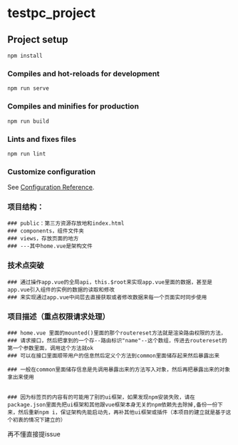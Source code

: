 # testpc_project

## Project setup
```
npm install
```

### Compiles and hot-reloads for development
```
npm run serve
```

### Compiles and minifies for production
```
npm run build
```

### Lints and fixes files
```
npm run lint
```

### Customize configuration
See [Configuration Reference](https://cli.vuejs.org/config/).


### 项目结构：
```
### public：第三方资源存放地和index.html
### components，组件文件夹
### views，存放页面的地方
### ---其中home.vue是架构文件
```

### 技术点突破
```
### 通过操作app.vue的全局api，this.$root来实现app.vue里面的数据，甚至是app.vue引入组件的实例的数据的读取和修改
### 来实现通过app.vue中间层去直接获取或者修改数据来每一个页面实时同步使用
```

### 项目描述（重点权限请求处理）
```
### home.vue 里面的mounted()里面的那个routereset方法就是渲染路由权限的方法，
### 请求接口，然后把拿到的一个存--路由标识"name"--这个数组，传进去routereset的第一个参数里面，调用这个方法就ok
### 可以在接口里面顺带用户的信息然后定义个方法到common里面储存起来然后暴露出来
```
```
### 一般在common里面储存信息是先调用暴露出来的方法写入对象，然后再把暴露出来的对象拿出来使用
```
```

### 因为标签页的内容有的可能用了别的ui框架，如果发现npm安装失败，请在package.json里面先把ui框架和其他跟vue框架本身无关的npm依赖先去除掉,备份一份下来，然后重新npm i，保证架构先能启动先，再补其他ui框架或插件（本项目的建立就是基于这个初衷的情况下建立的）
```

再不懂直接提issue
